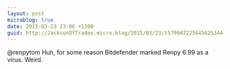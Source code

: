 ```yaml
---
layout: post
microblog: true
date: 2015-03-23 23:06 +1300
guid: http://JacksonOfTrades.micro.blog/2015/03/23/t579947225645625344.html
---
```

@renpytom Huh, for some reason Bitdefender marked Renpy 6.99 as a virus. Weird.
